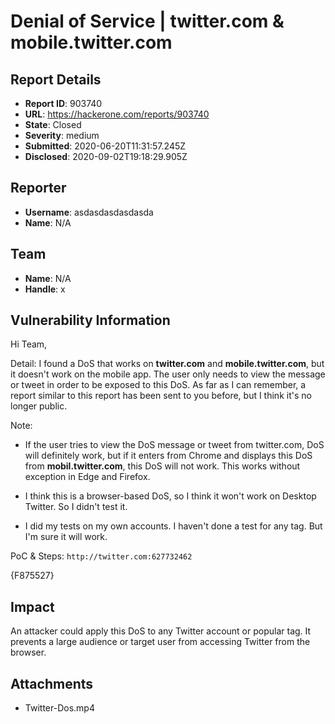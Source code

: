 # Denial of Service | twitter.com & mobile.twitter.com

## Report Details
- **Report ID**: 903740
- **URL**: https://hackerone.com/reports/903740
- **State**: Closed
- **Severity**: medium
- **Submitted**: 2020-06-20T11:31:57.245Z
- **Disclosed**: 2020-09-02T19:18:29.905Z

## Reporter
- **Username**: asdasdasdasdasda
- **Name**: N/A

## Team
- **Name**: N/A
- **Handle**: x

## Vulnerability Information
Hi Team,

Detail:
I found a DoS that works on **twitter.com** and **mobile.twitter.com**, but it doesn't work on the mobile app. The user only needs to view the message or tweet in order to be exposed to this DoS. As far as I can remember, a report similar to this report has been sent to you before, but I think it's no longer public.

Note:
- If the user tries to view the DoS message or tweet from twitter.com, DoS will definitely work, but if it enters from Chrome and displays this DoS from **mobil.twitter.com**, this DoS will not work. This works without exception in Edge and Firefox.

- I think this is a browser-based DoS, so I think it won't work on Desktop Twitter. So I didn't test it.

- I did my tests on my own accounts. I haven't done a test for any tag. But I'm sure it will work.


PoC & Steps:
`http://twitter.com:627732462`



{F875527}

## Impact

An attacker could apply this DoS to any Twitter account or popular tag. It prevents a large audience or target user from accessing Twitter from the browser.

## Attachments
- Twitter-Dos.mp4
